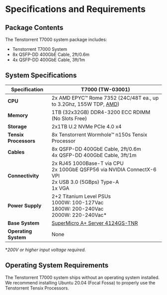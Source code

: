 # Specifications and Requirements



## Package Contents

The Tenstorrent T7000 system package includes:

- Tenstorrent T7000 System
- 8x QSFP-DD 400GbE Cable, 2ft/0.6m
- 4x QSFP-DD 400GbE Cable, 3ft/1m



## System Specifications

| Specification         | T7000 (TW-03001)                                             |
| --------------------- | ------------------------------------------------------------ |
| **CPU**               | 2x AMD EPYC™ Rome 7352 (24C/48T ea., up to 3.2Ghz, 155W TDP, [AMD](https://www.amd.com/en/products/cpu/amd-epyc-7352)) |
| **Memory**            | 1TB (32x32GB) DDR4-3200 ECC RDIMM (No Slots Free)            |
| **Storage**           | 2x1TB U.2 NVMe PCIe 4.0 x4                                   |
| **Tensix Processors** | 8x Tenstorrent Wormhole™ n150s Tensix Processor              |
| **Cables**            | 8x QSFP-DD 400GbE Cable, 2ft/0.6m<br />4x QSFP-DD 400GbE Cable, 3ft/1m |
| **Connectivity**      | 2x RJ45 1000Base-T via CPU<br />2x 100GbE QSFP56 via NVIDIA ConnectX-6 VPI<br />2x USB 3.0 (5GBps) Type-A<br />1x VGA |
| **Power Supply**      | 2+2 Titanium Level PSUs<br />1000W: 100-127Vac<br />1800W: 200-240Vac<br />2000W: 220-240Vac* |
| **Base System**       | [SuperMicro A+ Server 4124GS-TNR](https://www.supermicro.com/en/Aplus/system/4U/4124/AS-4124GS-TNR.cfm) |
| **Operating System**  | None                                                         |

**200V or higher input voltage required.*



## Operating System Requirements

The Tenstorrent T7000 system ships without an operating system installed. We recommend installing Ubuntu 20.04 (Focal Fossa) to properly use the Tenstorrent Tensix Processors.